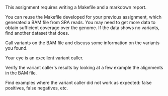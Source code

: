 This assignment requires writing a Makefile and a markdown report.

You can reuse the Makefile developed for your previous assignment, which generated a BAM file from SRA reads. You may need to get more data to obtain sufficient coverage over the genome. If the data shows no variants, find another dataset that does.

Call variants on the BAM file and discuss some information on the variants you found.

Your eye is an excellent variant caller.

Verify the variant caller's results by looking at a few example the alignments in the BAM file.

Find examples where the variant caller did not work as expected: false positives, false negatives, etc.

